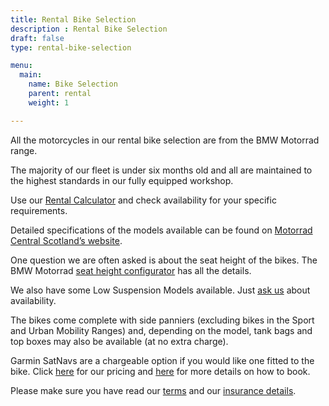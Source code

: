 ```yaml
---
title: Rental Bike Selection
description : Rental Bike Selection
draft: false
type: rental-bike-selection

menu:
  main:
    name: Bike Selection 
    parent: rental
    weight: 1

---
```

All the motorcycles in our rental bike selection are from the BMW Motorrad range. 

The majority of our fleet is under six months old and all are maintained to the highest standards in our fully equipped workshop.

Use our [Rental Calculator](/rental/rental-calculator) and check availability for your specific requirements.

Detailed specifications of the models available can be found on [Motorrad Central Scotland’s website](https://www.motorradcentral.com).

One question we are often asked is about the seat height of the bikes. The BMW Motorrad [seat height configurator](https://www.bmw-motorrad.co.uk/en/models/seat-height-overview.html) has all the details.

We also have some Low Suspension Models available. Just [ask us](/booking-enquiry) about availability.

The bikes come complete with side panniers (excluding bikes in the Sport and Urban Mobility Ranges) and, depending on the model, tank bags and top boxes may also be available (at no extra charge).

Garmin SatNavs are a chargeable option if you would like one fitted to the bike. Click [here](/rental/rental-prices) for our pricing and [here](/booking-enquiry) for more details on how to book.

Please make sure you have read our [terms](/terms/rental-terms) and our [insurance details](/terms/insurance-details).